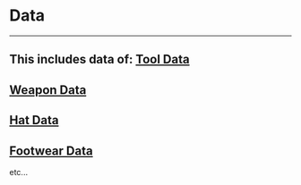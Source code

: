 # Data
---------
This includes data of:
[Tool Data](https://www.stardewvalleywiki.com/Tools)
-----------
[Weapon Data](https://www.stardewvalleywiki.com/Weapons)
-----------
[Hat Data](https://www.stardewvalleywiki.com/Hats)
-----------
[Footwear Data](https://www.stardewvalleywiki.com/Footwear)
-----------
etc...

